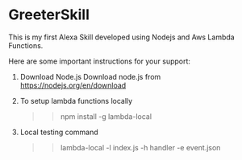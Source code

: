 # GreeterSkill
This is my first Alexa Skill developed using Nodejs and Aws Lambda Functions.

Here are some important instructions for your support:

1. Download Node.js
    Download node.js from https://nodejs.org/en/download

2. To setup lambda functions locally
   >> npm install -g lambda-local

3. Local testing command
   >> lambda-local -l index.js -h handler -e event.json

